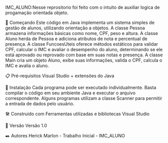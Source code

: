 IMC_ALUNO:Nesse reprositorio foi feito com o intuito de auxiliar logica de progamação orientada objeto.

🚀 Começando
Este código em Java implementa um sistema simples de gestão de alunos, utilizando orientação a objetos. A classe Pessoa armazena informações básicas como nome, CPF, peso e altura. A classe Aluno herda de Pessoa e adiciona atributos de nota e percentual de presença. A classe FuncoesUteis oferece métodos estáticos para validar CPF, calcular o IMC e avaliar o desempenho do aluno, determinando se ele está aprovado ou reprovado com base em suas notas e presença. A classe Main cria um objeto Aluno, exibe suas informações, valida o CPF, calcula o IMC e avalia o aluno.

📋 Pré-requisitos Visual Studio + extensões do Java

🔧 Instalação Cada programa pode ser executado individualmente. Basta compilar o código em seu ambiente Java e executar o arquivo correspondente. Alguns programas utilizam a classe Scanner para permitir a entrada de dados pelo usuário.

🛠️ Construído com Ferramentas utilizadas e bibliotecas Visual Studio

📌 Versão Versão 1.0

✒️ Autores Herick Marlon - Trabalho Inicial - IMC_ALUNO
